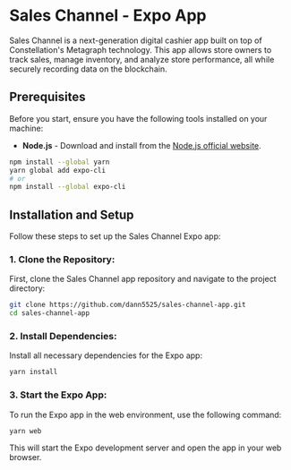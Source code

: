 # Sales Channel - Expo App

Sales Channel is a next-generation digital cashier app built on top of Constellation's Metagraph technology. This app allows store owners to track sales, manage inventory, and analyze store performance, all while securely recording data on the blockchain.

## Prerequisites

Before you start, ensure you have the following tools installed on your machine:

- **Node.js** - Download and install from the [Node.js official website](https://nodejs.org/).

```bash
npm install --global yarn
yarn global add expo-cli
# or
npm install --global expo-cli
```

## Installation and Setup

Follow these steps to set up the Sales Channel Expo app:

### 1. Clone the Repository:

First, clone the Sales Channel app repository and navigate to the project directory:

```bash
git clone https://github.com/dann5525/sales-channel-app.git
cd sales-channel-app
```

### 2. Install Dependencies:

Install all necessary dependencies for the Expo app:

```bash
yarn install
```

### 3. Start the Expo App:

To run the Expo app in the web environment, use the following command:

```bash
yarn web
```

This will start the Expo development server and open the app in your web browser.
